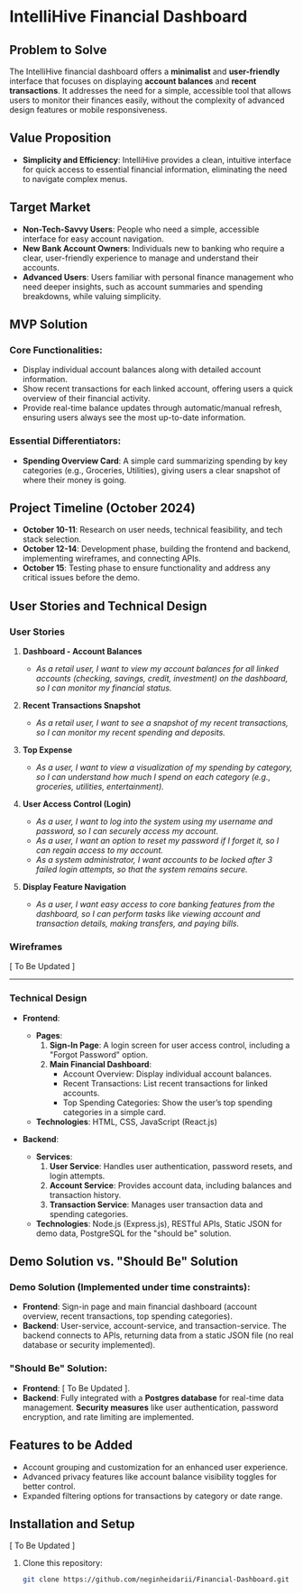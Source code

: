 # IntelliHive Financial Dashboard

## Problem to Solve
The IntelliHive financial dashboard offers a **minimalist** and **user-friendly** interface that focuses on displaying **account balances** and **recent transactions**. It addresses the need for a simple, accessible tool that allows users to monitor their finances easily, without the complexity of advanced design features or mobile responsiveness.

## Value Proposition
- **Simplicity and Efficiency**: IntelliHive provides a clean, intuitive interface for quick access to essential financial information, eliminating the need to navigate complex menus.

## Target Market
- **Non-Tech-Savvy Users**: People who need a simple, accessible interface for easy account navigation.
- **New Bank Account Owners**: Individuals new to banking who require a clear, user-friendly experience to manage and understand their accounts.
- **Advanced Users**: Users familiar with personal finance management who need deeper insights, such as account summaries and spending breakdowns, while valuing simplicity.

## MVP Solution

### Core Functionalities:
- Display individual account balances along with detailed account information.
- Show recent transactions for each linked account, offering users a quick overview of their financial activity.
- Provide real-time balance updates through automatic/manual refresh, ensuring users always see the most up-to-date information.

### Essential Differentiators:
- **Spending Overview Card**: A simple card summarizing spending by key categories (e.g., Groceries, Utilities), giving users a clear snapshot of where their money is going.

## Project Timeline (October 2024)
- **October 10-11**: Research on user needs, technical feasibility, and tech stack selection.
- **October 12-14**: Development phase, building the frontend and backend, implementing wireframes, and connecting APIs.
- **October 15**: Testing phase to ensure functionality and address any critical issues before the demo.

## User Stories and Technical Design

### **User Stories**
1. **Dashboard - Account Balances**
   - *As a retail user, I want to view my account balances for all linked accounts (checking, savings, credit, investment) on the dashboard, so I can monitor my financial status.*

2. **Recent Transactions Snapshot**
   - *As a retail user, I want to see a snapshot of my recent transactions, so I can monitor my recent spending and deposits.*

3. **Top Expense**
   - *As a user, I want to view a visualization of my spending by category, so I can understand how much I spend on each category (e.g., groceries, utilities, entertainment).*

4. **User Access Control (Login)**
   - *As a user, I want to log into the system using my username and password, so I can securely access my account.*
   - *As a user, I want an option to reset my password if I forget it, so I can regain access to my account.*
   - *As a system administrator, I want accounts to be locked after 3 failed login attempts, so that the system remains secure.*

5. **Display Feature Navigation**
   - *As a user, I want easy access to core banking features from the dashboard, so I can perform tasks like viewing account and transaction details, making transfers, and paying bills.*

### **Wireframes**

[ To Be Updated ]

---

### **Technical Design**
- **Frontend**:
  - **Pages**:
    1. **Sign-In Page**: A login screen for user access control, including a "Forgot Password" option.
    2. **Main Financial Dashboard**:
       - Account Overview: Display individual account balances.
       - Recent Transactions: List recent transactions for linked accounts.
       - Top Spending Categories: Show the user’s top spending categories in a simple card.
  - **Technologies**: HTML, CSS, JavaScript (React.js)

- **Backend**:
  - **Services**:
    1. **User Service**: Handles user authentication, password resets, and login attempts.
    2. **Account Service**: Provides account data, including balances and transaction history.
    3. **Transaction Service**: Manages user transaction data and spending categories.
  - **Technologies**: Node.js (Express.js), RESTful APIs, Static JSON for demo data, PostgreSQL for the "should be" solution.

## Demo Solution vs. "Should Be" Solution

### **Demo Solution** (Implemented under time constraints):
- **Frontend**: Sign-in page and main financial dashboard (account overview, recent transactions, top spending categories).
- **Backend**: User-service, account-service, and transaction-service. The backend connects to APIs, returning data from a static JSON file (no real database or security implemented).

### **"Should Be" Solution**:
- **Frontend**: [ To Be Updated ].
- **Backend**: Fully integrated with a **Postgres database** for real-time data management. **Security measures** like user authentication, password encryption, and rate limiting are implemented.

## Features to be Added
- Account grouping and customization for an enhanced user experience.
- Advanced privacy features like account balance visibility toggles for better control.
- Expanded filtering options for transactions by category or date range.

## Installation and Setup

[ To Be Updated ]

1. Clone this repository:
   ```bash
   git clone https://github.com/neginheidarii/Financial-Dashboard.git
